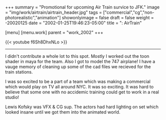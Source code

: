 +++
summary = "Promotional for upcoming Air Train survice to JFK."
image = "img/work/airtrain/airtrain_header.jpg"
tags = ["commercial","cg","non-photorealistic","animation"]
showonlyimage = false
draft = false
weight = -20020125
date = "2002-01-25T19:46:23-05:00"
title = ": AirTrain"

[menu]
[menu.work]
parent = "work_2002"
+++

{{< youtube f6Sh8DhxNLo >}}

---


I didn't contribute a whole lot to this spot. Mostly I worked out the toon shader in maya for the team. Also I got to model the 747 airplane! I have a vauge memory of cleaning up some of the cad files we recieved for the train stations.

I was so excited to be a part of a team which was making a commercial which would play on TV all around NYC. It was so exciting. It was hard to believe that some one with no accidemic training could get to work in a real studio!

Lewis Kofsky was VFX & CG sup. The actors had hard lighting on set which looked insane until we got them into the animated world.
